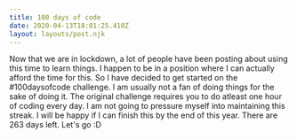 ```yaml
---
title: 100 days of code
date: 2020-04-13T18:01:25.410Z
layout: layouts/post.njk
---
```

Now that we are in lockdown, a lot of people have been posting about using this time to learn things. I happen to be in a position where I can actually afford the time for this. So I have decided to get started on the #100daysofcode challenge. I am usually not a fan of doing things for the sake of doing it. The original challenge requires you to do atleast one hour of coding every day. I am not going to pressure myself into maintaining this streak. I will be happy if I can finish this by the end of this year. There are 263 days left. Let's go :D